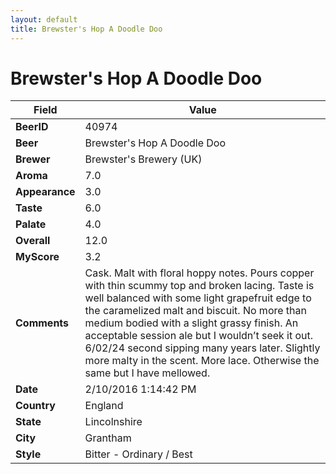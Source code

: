 ```yaml
---
layout: default
title: Brewster's Hop A Doodle Doo
---
```


# Brewster's Hop A Doodle Doo

| Field         | Value     |
|---------------|-----------|
| **BeerID** | 40974 |
| **Beer** | Brewster's Hop A Doodle Doo |
| **Brewer** | Brewster&#39;s Brewery (UK) |
| **Aroma** | 7.0 |
| **Appearance** | 3.0 |
| **Taste** | 6.0 |
| **Palate** | 4.0 |
| **Overall** | 12.0 |
| **MyScore** | 3.2 |
| **Comments** | Cask. Malt with floral hoppy notes. Pours copper with thin scummy top and broken lacing. Taste is well balanced with some light grapefruit edge to the caramelized malt and biscuit. No more than medium bodied with a slight grassy finish. An acceptable session ale but I wouldn’t seek it out. 6/02/24 second sipping many years later. Slightly more malty in the scent. More lace. Otherwise the same but I have mellowed.  |
| **Date** | 2/10/2016 1:14:42 PM |
| **Country** | England |
| **State** | Lincolnshire |
| **City** | Grantham |
| **Style** | Bitter - Ordinary / Best |
